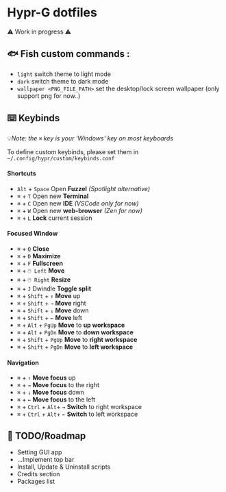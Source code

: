 # Hypr-G dotfiles

⚠️ Work in progress ⚠️

## 🐟 Fish custom commands : 
- `light` switch theme to light mode
- `dark` switch theme to dark mode
- `wallpaper <PNG_FILE_PATH>` set the desktop/lock screen wallpaper (only support png for now..)

## ⌨️ Keybinds
💡*Note: the* `⌘` *key is your 'Windows' key on most keyboards*

To define custom keybinds, please set them in `~/.config/hypr/custom/keybinds.conf`
#### Shortcuts
- `Alt` + `Space` Open **Fuzzel** *(Spotlight alternative)*
- `⌘` + `T` Open new **Terminal**
- `⌘` + `C` Open new **IDE** *(VSCode only for now)*
- `⌘` + `W` Open new **web-browser** *(Zen for now)*
- `⌘` + `L` **Lock** current session
#### Focused Window
- `⌘` + `Q` **Close**
- `⌘` + `D` **Maximize**
- `⌘` + `F` **Fullscreen**
- `⌘` + `🖱️ Left` **Move** 
- `⌘` + `🖱️ Right` **Resize** 
- `⌘` + `J` Dwindle **Toggle split** 
- `⌘` + `Shift` + `↑` **Move** up
- `⌘` + `Shift` + `→` **Move** right
- `⌘` + `Shift` + `↓` **Move** down
- `⌘` + `Shift` + `←` **Move** left
- `⌘` + `Alt` + `PgUp` **Move** to **up workspace**
- `⌘` + `Alt` + `PgDn` **Move** to **down workspace**
- `⌘` + `Shift` + `PgUp` **Move** to **right workspace**
- `⌘` + `Shift` + `PgDn` **Move** to **left workspace**
#### Navigation
- `⌘` + `↑` **Move focus** up
- `⌘` + `→` **Move focus** to the right
- `⌘` + `↓` **Move focus** down
- `⌘` + `←` **Move focus** to the left
- `⌘` + `Ctrl` + `Alt`+ `→` **Switch** to right workspace
- `⌘` + `Ctrl` + `Alt`+ `←` **Switch** to left workspace

## 📝 TODO/Roadmap
- Setting GUI app
- ...Implement top bar
- Install, Update & Uninstall scripts
- Credits section
- Packages list